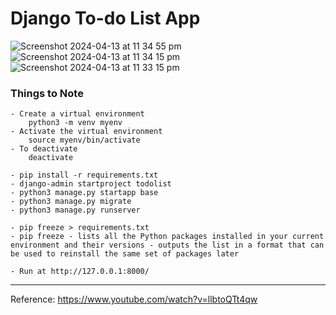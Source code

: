 # Django To-do List App

![Screenshot 2024-04-13 at 11 34 55 pm](https://github.com/nuyiep/Django-To-do-List-App/assets/53002130/e00779e0-120e-4ec4-b31e-71f4c21f30a5)
![Screenshot 2024-04-13 at 11 34 15 pm](https://github.com/nuyiep/Django-To-do-List-App/assets/53002130/2763abf8-366e-4532-9f4c-6d729d1fd284)
![Screenshot 2024-04-13 at 11 33 15 pm](https://github.com/nuyiep/Django-To-do-List-App/assets/53002130/a0328865-9973-4591-852e-8493e0ef0bca)

### Things to Note
	- Create a virtual environment 
		python3 -m venv myenv
	- Activate the virtual environment
		source myenv/bin/activate
	- To deactivate
		deactivate 

	- pip install -r requirements.txt
	- django-admin startproject todolist
	- python3 manage.py startapp base
	- python3 manage.py migrate
	- python3 manage.py runserver

	- pip freeze > requirements.txt
	- pip freeze - lists all the Python packages installed in your current environment and their versions - outputs the list in a format that can be used to reinstall the same set of packages later

 	- Run at http://127.0.0.1:8000/
___

Reference: 
https://www.youtube.com/watch?v=llbtoQTt4qw
